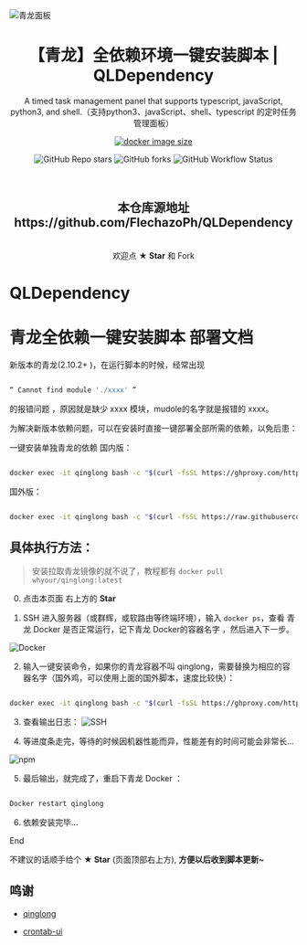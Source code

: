 ![青龙面板](https://user-images.githubusercontent.com/94276146/142231757-380c5221-7569-468e-9f68-2d09afeef538.png)


<h1 align="center">【青龙】全依赖环境一键安装脚本 | QLDependency </h1>

<div align="center">

A timed task management panel that supports typescript, javaScript, python3, and shell.（支持python3、javaScript、shell、typescript 的定时任务管理面板）

<!-- [![docker version][docker-version-image]][docker-version-url] [![docker pulls][docker-pulls-image]][docker-pulls-url] [![docker stars][docker-stars-image]][docker-stars-url] [![docker image size][docker-image-size-image]][docker-image-size-url] -->
[![docker image size][docker-image-size-image]][docker-image-size-url]
<!-- [docker-pulls-image]: https://img.shields.io/docker/pulls/whyour/qinglong?style=flat -->
<!-- [docker-pulls-url]: https://hub.docker.com/r/whyour/qinglong -->
<!-- [docker-version-image]: https://img.shields.io/docker/v/whyour/qinglong?style=flat -->
<!-- [docker-version-url]: https://hub.docker.com/r/whyour/qinglong/tags?page=1&ordering=last_updated -->
<!-- [docker-stars-image]: https://img.shields.io/docker/stars/whyour/qinglong?style=flat -->
<!-- [docker-stars-url]: https://hub.docker.com/r/whyour/qinglong -->
![GitHub Repo stars](https://img.shields.io/github/stars/FlechazoPh/QLDependency)
![GitHub forks](https://img.shields.io/github/forks/FlechazoPh/QLDependency)
![GitHub Workflow Status](https://img.shields.io/github/workflow/status/FlechazoPh/QLDependency/Release)
<!-- [docker-image-size-image]][docker-image-size-url] -->
  
[docker-image-size-image]: https://img.shields.io/docker/image-size/whyour/qinglong?style=flat
[docker-image-size-url]: https://hub.docker.com/r/whyour/qinglong

<br>
<h2 <b>本仓库源地址 https://github.com/FlechazoPh/QLDependency </b> </h2><br>
欢迎点 <b>★ Star</b> 和 Fork
</div>

# QLDependency
# 青龙全依赖一键安装脚本 部署文档


新版本的青龙(2.10.2+ )，在运行脚本的时候，经常出现

```bash

“ Cannot find module './xxxx' ” 

```

的报错问题 ，原因就是缺少 xxxx 模块，mudole的名字就是报错的 xxxx。

为解决新版本依赖问题，可以在安装时直接一键部署全部所需的依赖，以免后患：




一键安装单独青龙的依赖
国内版：


```bash

docker exec -it qinglong bash -c "$(curl -fsSL https://ghproxy.com/https://raw.githubusercontent.com/FlechazoPh/QLDependency/main/Shell/QLOneKeyDependency.sh | sh)"

```





国外版：

```bash

docker exec -it qinglong bash -c "$(curl -fsSL https://raw.githubusercontent.com/FlechazoPh/QLDependency/main/Shell/QLOneKeyDependency.sh | sh)"

```




## 具体执行方法：

> 安装拉取青龙镜像的就不说了，教程都有 `` docker pull whyour/qinglong:latest ``

0. 点击本页面 右上方的 **Star**

1. SSH 进入服务器（或群辉，或软路由等终端环境），输入 `` docker ps ``，查看 青龙 Docker 是否正常运行，记下青龙 Docker的容器名字 ，然后进入下一步。

![Docker](https://user-images.githubusercontent.com/94276146/142231910-c2d71ab6-869c-4153-b9bf-29bcd40ca2a4.png)


2. 输入一键安装命令，如果你的青龙容器不叫 qinglong，需要替换为相应的容器名字（国外鸡，可以使用上面的国外脚本，速度比较快）： 
```bash

docker exec -it qinglong bash -c "$(curl -fsSL https://ghproxy.com/https://raw.githubusercontent.com/FlechazoPh/QLDependency/main/Shell/QLOneKeyDependency.sh | sh)"

```
3. 查看输出日志：
![SSH](https://user-images.githubusercontent.com/94276146/142231876-b842d1a5-bdbb-45e3-9fa5-38ba956f1dbf.png)


4. 等进度条走完，等待的时候因机器性能而异，性能差有的时间可能会非常长...

![npm](https://user-images.githubusercontent.com/94276146/142231949-56302ec2-f169-44a0-92d3-e0b778afbec3.png)



5. 最后输出，就完成了，重启下青龙 Docker ：

```bash

Docker restart qinglong

```



6. 依赖安装完毕...

End

不建议的话顺手给个 **★ Star** (页面顶部右上方), **方便以后收到脚本更新~**


## 鸣谢

* [qinglong](https://github.com/whyour/qinglong)

* [crontab-ui](https://github.com/alseambusher/crontab-ui)
